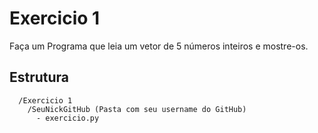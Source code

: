# Exercicio 1
Faça um Programa que leia um vetor de 5 números inteiros e mostre-os.

## Estrutura 

```
  /Exercicio 1
    /SeuNickGitHub (Pasta com seu username do GitHub)
      - exercicio.py
```
